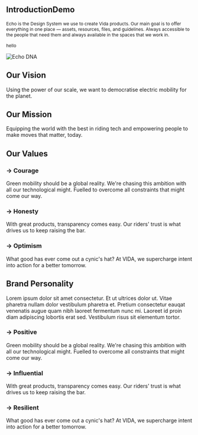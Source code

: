 <h2 style="text-align: left"><strong>IntroductionDemo</strong>
</h2>
<p style="text-align: left">
<span style="font-size: 12px">Echo is the Design System we use to create Vida products. Our main goal is to offer everything in one place — assets, resources, files, and guidelines. Always accessible to the people that need them and always available in the spaces that we work in.</span>
</p>
<p style="text-align: left">
<span style="font-size: 12px">hello</span>
</p>
<p style="text-align: left">
<img src="/images/echo-dna.png" alt="Echo DNA">
</p>
<h2 style="text-align: left"><strong>Our Vision</strong>
</h2>
<p style="text-align: left">Using the power of our scale, we want to democratise electric mobility for the planet.
</p>
<h2 style="text-align: left"><strong>Our Mission</strong>
</h2>
<p style="text-align: left">Equipping the world with the best in riding tech and empowering people to make moves that matter, today.
</p>
<h2 style="text-align: left"><strong>Our Values</strong>
</h2>
<h3 style="text-align: left"><strong>→ Courage</strong>
</h3>
<p style="text-align: left">Green mobility should be a global reality. We're chasing this ambition with all our technological might. Fuelled to overcome all constraints that might come our way.
</p>
<h3 style="text-align: left"><strong>→ Honesty</strong>
</h3>
<p style="text-align: left">With great products, transparency comes easy. Our riders' trust is what drives us to keep raising the bar.
</p>
<h3 style="text-align: left"><strong>→ Optimism</strong>
</h3>
<p style="text-align: left">What good has ever come out a cynic's hat? At VIDA, we supercharge intent into action for a better tomorrow.
</p>
<h2 style="text-align: left"><strong>Brand Personality</strong>
</h2>
<p style="text-align: left">Lorem ipsum dolor sit amet consectetur. Et ut ultrices dolor ut. Vitae pharetra nullam dolor vestibulum pharetra et. Pretium consectetur eauqat venenatis augue quam nibh laoreet fermentum nunc mi. Laoreet id proin diam adipiscing lobortis erat sed. Vestibulum risus sit elementum tortor.
</p>
<h3 style="text-align: left"><strong>→ Positive</strong>
</h3>
<p style="text-align: left">Green mobility should be a global reality. We're chasing this ambition with all our technological might. Fuelled to overcome all constraints that might come our way.
</p>
<h3 style="text-align: left"><strong>→ Influential</strong>
</h3>
<p style="text-align: left">With great products, transparency comes easy. Our riders' trust is what drives us to keep raising the bar.
</p>
<h3 style="text-align: left"><strong>→ Resilient</strong>
</h3>
<p style="text-align: left">What good has ever come out a cynic's hat? At VIDA, we supercharge intent into action for a better tomorrow.
</p>